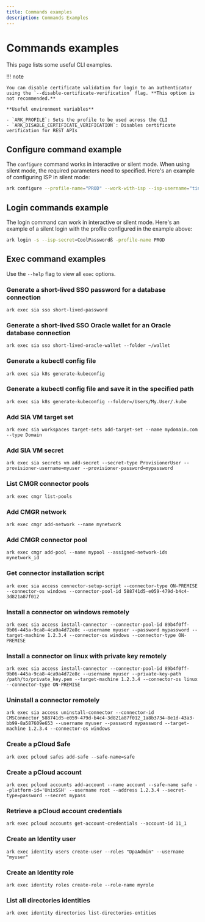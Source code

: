 ```yaml
---
title: Commands examples
description: Commands Examples
---
```


# Commands examples

This page lists some useful CLI examples.

!!! note

    You can disable certificate validation for login to an authenticator using the `--disable-certificate-verification` flag. **This option is not recommended.**

    **Useful environment variables**

    - `ARK_PROFILE`: Sets the profile to be used across the CLI
    - `ARK_DISABLE_CERTIFICATE_VERIFICATION`: Disables certificate verification for REST APIs

## Configure command example

The `configure` command works in interactive or silent mode. When using silent mode, the required parameters need to specified. Here's an example of configuring ISP in silent mode:

```bash linenums="0"
ark configure --profile-name="PROD" --work-with-isp --isp-username="tina@cyberark.cloud.12345" --silent --allow-output
```

## Login commands example

The login command can work in interactive or silent mode. Here's an example of a silent login with the profile configured in the example above:
```bash linenums="0"
ark login -s --isp-secret=CoolPasswordß -profile-name PROD
```

## Exec command examples

Use the `--help` flag to view all `exec` options.

### Generate a short-lived SSO password for a database connection
```shell linenums="0"
ark exec sia sso short-lived-password
```

### Generate a short-lived SSO Oracle wallet for an Oracle database connection
```shell linenums="0"
ark exec sia sso short-lived-oracle-wallet --folder ~/wallet
```

### Generate a kubectl config file
```shell linenums="0"
ark exec sia k8s generate-kubeconfig 
```

### Generate a kubectl config file and save it in the specified path
```shell linenums="0"
ark exec sia k8s generate-kubeconfig --folder=/Users/My.User/.kube
```

### Add SIA VM target set
```shell
ark exec sia workspaces target-sets add-target-set --name mydomain.com --type Domain
```

### Add SIA VM secret
```shell
ark exec sia secrets vm add-secret --secret-type ProvisionerUser --provisioner-username=myuser --provisioner-password=mypassword
```

### List CMGR connector pools
```shell
ark exec cmgr list-pools
```

### Add CMGR network
```shell
ark exec cmgr add-network --name mynetwork
```

### Add CMGR connector pool
```shell
ark exec cmgr add-pool --name mypool --assigned-network-ids mynetwork_id
```

### Get connector installation script
```shell
ark exec sia access connector-setup-script --connector-type ON-PREMISE --connector-os windows --connector-pool-id 588741d5-e059-479d-b4c4-3d821a87f012
```

### Install a connector on windows remotely
```shell
ark exec sia access install-connector --connector-pool-id 89b4f0ff-9b06-445a-9ca8-4ca9a4d72e8c --username myuser --password mypassword --target-machine 1.2.3.4 --connector-os windows --connector-type ON-PREMISE
```

### Install a connector on linux with private key remotely
```shell
ark exec sia access install-connector --connector-pool-id 89b4f0ff-9b06-445a-9ca8-4ca9a4d72e8c --username myuser --private-key-path /path/to/private_key.pem --target-machine 1.2.3.4 --connector-os linux --connector-type ON-PREMISE
```

### Uninstall a connector remotely
```shell
ark exec sia access uninstall-connector --connector-id CMSConnector_588741d5-e059-479d-b4c4-3d821a87f012_1a8b3734-8e1d-43a3-bb99-8a587609e653 --username myuser --password mypassword --target-machine 1.2.3.4 --connector-os windows
```

### Create a pCloud Safe
```shell
ark exec pcloud safes add-safe --safe-name=safe
```

### Create a pCloud account
```shell
ark exec pcloud accounts add-account --name account --safe-name safe --platform-id='UnixSSH' --username root --address 1.2.3.4 --secret-type=password --secret mypass
```

### Retrieve a pCloud account credentials
```shell
ark exec pcloud accounts get-account-credentials --account-id 11_1
```

### Create an Identity user
```shell
ark exec identity users create-user --roles "DpaAdmin" --username "myuser"
```

### Create an Identity role
```shell
ark exec identity roles create-role --role-name myrole
```

### List all directories identities
```shell
ark exec identity directories list-directories-entities
```
